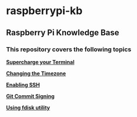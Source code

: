 # raspberrypi-kb

## Raspberry Pi Knowledge Base

### This repository covers the following topics

**[Supercharge your Terminal](https://github.com/piwesajopo/raspberrypi-kb/blob/main/SuperchargeTerminal.md)**

**[Changing the Timezone](https://github.com/piwesajopo/raspberrypi-kb/blob/main/ChangeTimezone.md)**

**[Enabling SSH](https://github.com/piwesajopo/raspberrypi-kb/blob/main/EnablingSSH.md)**

**[Git Commit Signing](https://github.com/piwesajopo/raspberrypi-kb/blob/main/GitSigning.md)**

**[Using fdisk utility](https://github.com/piwesajopo/raspberrypi-kb/blob/main/Using-fdisk.md)**
